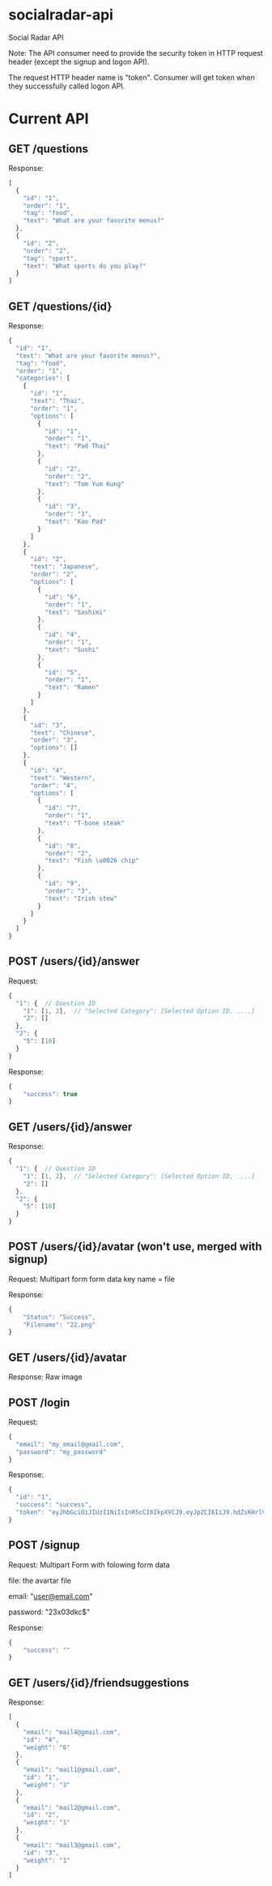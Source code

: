 socialradar-api
===============

Social Radar API

Note: The API consumer need to provide the security token in HTTP request header (except the signup and logon API).

The request HTTP header name is "token". Consumer will get token when they successfully called logon API.

Current API
===========

GET /questions
--------------
Response:
```javascript
[
  {
    "id": "1",
    "order": "1",
    "tag": "food",
    "text": "What are your favorite menus?"
  },
  {
    "id": "2",
    "order": "2",
    "tag": "sport",
    "text": "What sports do you play?"
  }
]
```

GET /questions/{id}
------------------
Response:
```javascript
{
  "id": "1",
  "text": "What are your favorite menus?",
  "tag": "food",
  "order": "1",
  "categories": [
    {
      "id": "1",
      "text": "Thai",
      "order": "1",
      "options": [
        {
          "id": "1",
          "order": "1",
          "text": "Pad Thai"
        },
        {
          "id": "2",
          "order": "2",
          "text": "Tom Yum Kung"
        },
        {
          "id": "3",
          "order": "3",
          "text": "Kao Pad"
        }
      ]
    },
    {
      "id": "2",
      "text": "Japanese",
      "order": "2",
      "options": [
        {
          "id": "6",
          "order": "1",
          "text": "Sashimi"
        },
        {
          "id": "4",
          "order": "1",
          "text": "Sushi"
        },
        {
          "id": "5",
          "order": "1",
          "text": "Ramen"
        }
      ]
    },
    {
      "id": "3",
      "text": "Chinese",
      "order": "3",
      "options": []
    },
    {
      "id": "4",
      "text": "Western",
      "order": "4",
      "options": [
        {
          "id": "7",
          "order": "1",
          "text": "T-bone steak"
        },
        {
          "id": "8",
          "order": "2",
          "text": "Fish \u0026 chip"
        },
        {
          "id": "9",
          "order": "3",
          "text": "Irish stew"
        }
      ]
    }
  ]
}
```

POST /users/{id}/answer
----------------------
Request: 
```javascript
{
  "1": {  // Question ID
    "1": [1, 2],  // "Selected Category": [Selected Option ID, ....]
    "2": []
  },
  "2": {
    "5": [10]
  }
}
```

Response:
```javascript
{
	"success": true
}
```

GET /users/{id}/answer
---------------------
Response: 
```javascript
{
  "1": {  // Question ID
    "1": [1, 2],  // "Selected Category": [Selected Option ID, ....]
    "2": []
  },
  "2": {
    "5": [10]
  }
}
```

POST /users/{id}/avatar (won't use, merged with signup)
-------------------------------------------------------
Request:
Multipart form
form data key name = file

Response:
```javascript
{
    "Status": "Success",
    "Filename": "22.png"
}
```

GET /users/{id}/avatar
---------------------
Response:
Raw image

POST /login
---------------------
Request: 
```javascript
{
  "email": "my_email@gmail.com",
  "password": "my_password"
}
```

Response:
```javascript
{
  "id": "1",
  "success": "success",
  "token": "eyJhbGciOiJIUzI1NiIsInR5cCI6IkpXVCJ9.eyJpZCI6IiJ9.hdZsKHrlV9xEcv7KtRjGKLxlGC6QqfBctsaSEMqXL6k"
}
```

POST /signup
---------------------
Request:
Multipart Form with folowing form data

file: the avartar file

email: "user@email.com"

password: "23x03dkc$"

Response:
```javascript
{
    "success": ""
}
```

GET /users/{id}/friendsuggestions
---------------------
Response:
```javascript
[
  {
    "email": "mail4@gmail.com",
    "id": "4",
    "weight": "6"
  },
  {
    "email": "mail1@gmail.com",
    "id": "1",
    "weight": "3"
  },
  {
    "email": "mail2@gmail.com",
    "id": "2",
    "weight": "1"
  },
  {
    "email": "mail3@gmail.com",
    "id": "3",
    "weight": "1"
  }
]
```
